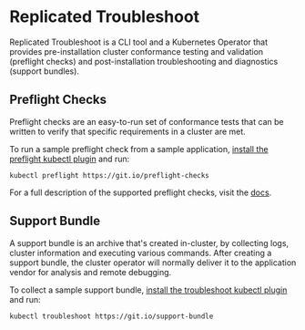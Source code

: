 # Replicated Troubleshoot

Replicated Troubleshoot is a CLI tool and a Kubernetes Operator that provides pre-installation cluster conformance testing and validation (preflight checks) and post-installation troubleshooting and diagnostics (support bundles).

## Preflight Checks
Preflight checks are an easy-to-run set of conformance tests that can be written to verify that specific requirements in a cluster are met.

To run a sample preflight check from a sample application, [install the preflight kubectl plugin](https://help.replicated.com/docs/troubleshoot/kubernetes/preflight/running-as-kubectl-plugin/) and run:

```shell
kubectl preflight https://git.io/preflight-checks
```

For a full description of the supported preflight checks, visit the [docs](https://help.replicated.com/docs/troubleshoot/kubernetes/analysis/analysis-phase/).

## Support Bundle
A support bundle is an archive that's created in-cluster, by collecting logs, cluster information and executing various commands. After creating a support bundle, the cluster operator will normally deliver it to the application vendor for analysis and remote debugging.

To collect a sample support bundle, [install the troubleshoot kubectl plugin](/docs/troubleshoot/kubernetes/troubleshoot/running-as-kubectl-plugin/) and run:

```shell
kubectl troubleshoot https://git.io/support-bundle
```
